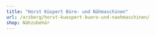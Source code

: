 ```yaml
---
title: "Horst Küspert Büro- und Nähmaschinen"
url: /arzberg/horst-kuespert-buero-und-naehmaschinen/
shop: Nähzubehör
---
```

